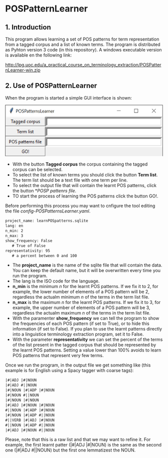 # POSPatternLearner

## 1. Introduction

This program allows learning a set of POS patterns for term representation from a tagged corpus and a list of known terms. The program is distributed as Pyhton version 3 code (in this repository). A windows executable version is available en the following link:

http://lpg.uoc.edu/a_practical_course_on_terminology_extraction/POSPatternLearner-win.zip

## 2. Use of POSPatternLearner

When the program is started a simple GUI interface is shown:

![](https://github.com/aoliverg/a_practical_course_on_terminology_extraction/blob/main/POSPatternLearner/POSPatterLearner.PNG)

* With the button **Tagged corpus** the corpus containing the tagged corpus can be selected.
* To select the list of known terms you should click the button **Term list**. The term list should be a text file with one term per line.
* To select the output file that will contain the learnt POS patterns, click the button **POSP pattenrs file*.
* TO start the process of learning the POS patterns click the button GO!.

Before performing this process you may want to cnfigure the tool editing the file *config-POSPatternsLearner.yaml*.

```
project_name: learnPOSpatterns.sqlite
lang: en
n_min: 2
n_max: 3
show_frequency: False
   # True of False
representativity: 95
   # a percent between 0 and 100
```

* The **project_name** is the name of the sqlite file that will contain the data. You can keep the default name, but it will be overwritten every time you run the program.
* The lang is the ISO code for the language.
* **n_min** is the minimum *n* for the learnt POS patterns. If we fix it to 2, for example, the lower number of elements of a POS pattern will be 2, regardless the actualm minimum *n* of the terms in the term list file.
*  **n_max** is the maximum *n* for the learnt POS patterns. If we fix it to 3, for example, the upper number of elements of a POS pattern will be 3, regardless the actualm maximum *n* of the terms in the term list file.
*  With the paramenter **show_frequency** we can tell the program to show the frequencies of each POS pattern (if set to True),  or to hide this information (if set to False). If you plan to use the learnt patterns directly into a linguistice terminology extraction program, set it to False.
*  With the parameter **representativity** we can set the percent of the terms of the list present in the tagged corpus that should be represented by the learnt POS patterns. Setting a value lower than 100% avoids to learn POS patterns that represent very few terms.

Once we run the program, in the output file we get something like (this example is for English using a Spacy tagger with coarse tags):

```
|#|ADJ |#|NOUN
|#|ADJ #||NOUN
|#|NOUN |#|ADP |#|NOUN
|#|NOUN #||NOUN
|#|NOUN |#|NOUN
|#|ADJ |#|NOUN |#|NOUN
#||NOUN |#|ADP |#|NOUN
|#|NOUN |#|ADP #||NOUN
#||VERB |#|ADJ |#|NOUN
#||NOUN |#|ADP #||NOUN
|#|ADJ |#|NOUN #||NOUN
```

Please, note that this is a raw list and that we may want to refine it. For example, the first learnt patter (|#|ADJ |#|NOUN) is the same as the second one (|#|ADJ #||NOUN) but the first one lemmatizest the NOUN.
